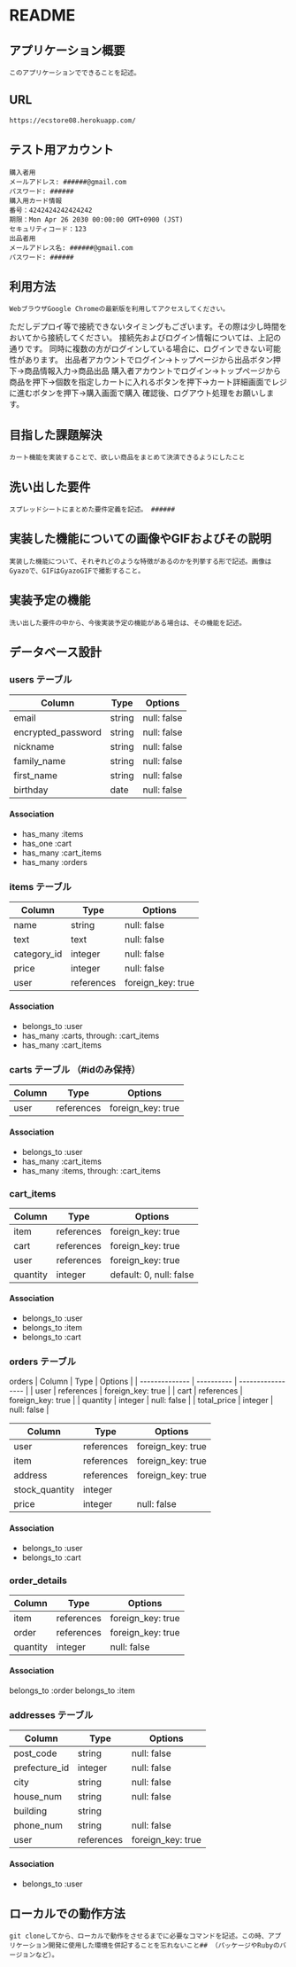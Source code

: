 # README


## アプリケーション概要
	このアプリケーションでできることを記述。

## URL
	https://ecstore08.herokuapp.com/

## テスト用アカウント
    購入者用
    メールアドレス: ######@gmail.com
    パスワード: ######
    購入用カード情報
    番号：4242424242424242
    期限：Mon Apr 26 2030 00:00:00 GMT+0900 (JST)
    セキュリティコード：123
    出品者用
    メールアドレス名: ######@gmail.com
    パスワード: ######

## 利用方法
	WebブラウザGoogle Chromeの最新版を利用してアクセスしてください。
  ただしデプロイ等で接続できないタイミングもございます。その際は少し時間をおいてから接続してください。
  接続先およびログイン情報については、上記の通りです。
  同時に複数の方がログインしている場合に、ログインできない可能性があります。
  出品者アカウントでログイン→トップページから出品ボタン押下→商品情報入力→商品出品
  購入者アカウントでログイン→トップページから商品を押下→個数を指定しカートに入れるボタンを押下→カート詳細画面でレジに進むボタンを押下→購入画面で購入
  確認後、ログアウト処理をお願いします。


## 目指した課題解決
	カート機能を実装することで、欲しい商品をまとめて決済できるようにしたこと

## 洗い出した要件
	スプレッドシートにまとめた要件定義を記述。 ######

## 実装した機能についての画像やGIFおよびその説明
	実装した機能について、それぞれどのような特徴があるのかを列挙する形で記述。画像はGyazoで、GIFはGyazoGIFで撮影すること。

## 実装予定の機能
	洗い出した要件の中から、今後実装予定の機能がある場合は、その機能を記述。

## データベース設計
### users テーブル

| Column               | Type   | Options     |
| -------------------- | ------ | ----------- |
| email                | string | null: false |
| encrypted_password   | string | null: false |
| nickname             | string | null: false |
| family_name          | string | null: false |
| first_name           | string | null: false |
| birthday             | date   | null: false |

#### Association

- has_many :items
- has_one :cart
- has_many :cart_items
- has_many :orders


### items テーブル

| Column        | Type       | Options           |
| ------------  | ---------- | ----------------- |
| name          | string     | null: false       |
| text          | text       | null: false       |
| category_id   | integer    | null: false       |
| price         | integer    | null: false       |
| user          | references | foreign_key: true |

#### Association

- belongs_to :user
- has_many :carts, through: :cart_items
- has_many :cart_items


### carts テーブル （#idのみ保持）

| Column        | Type       | Options           |
| ------------  | ---------- | ----------------- |
| user          | references | foreign_key: true |

#### Association

- belongs_to :user
- has_many :cart_items
- has_many :items, through: :cart_items


### cart_items

| Column        | Type       | Options                 |
| ------------  | ---------- | ----------------------- |
| item          | references | foreign_key: true       |
| cart          | references | foreign_key: true       |
| user          | references | foreign_key: true       |
| quantity      | integer    | default: 0, null: false |

#### Association

- belongs_to :user
- belongs_to :item
- belongs_to :cart


### orders テーブル

orders
| Column         | Type       | Options           |
| -------------- | ---------- | ----------------- |
| user           | references | foreign_key: true |
| cart           | references | foreign_key: true |
| quantity       | integer    | null: false       |
| total_price    | integer    | null: false       |

| Column         | Type       | Options           |
| -------------- | ---------- | ----------------- |
| user           | references | foreign_key: true |
| item           | references | foreign_key: true |
| address        | references | foreign_key: true |
| stock_quantity | integer    |                   |
| price          | integer    | null: false       |

#### Association

- belongs_to :user
- belongs_to :cart







### order_details

| Column        | Type       | Options           |
| ------------  | ---------- | ----------------- |
| item          | references | foreign_key: true |
| order         | references | foreign_key: true |
| quantity      | integer    | null: false       |

#### Association

belongs_to :order
belongs_to :item


### addresses テーブル
      
| Column        | Type       | Options           |
| ------------  | ---------- | ----------------- |
| post_code     | string     | null: false       |
| prefecture_id | integer    | null: false       |
| city          | string     | null: false       |
| house_num     | string     | null: false       |
| building      | string     |                   |
| phone_num     | string     | null: false       |
| user          | references | foreign_key: true |

#### Association

- belongs_to :user







## ローカルでの動作方法
	git cloneしてから、ローカルで動作をさせるまでに必要なコマンドを記述。この時、アプリケーション開発に使用した環境を併記することを忘れないこと## （パッケージやRubyのバージョンなど）。